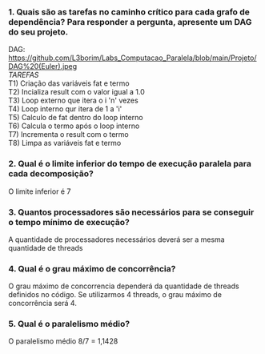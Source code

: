 <h3>1. Quais são as tarefas no caminho crítico para cada grafo de dependência? Para responder a pergunta, apresente um DAG do seu projeto.</h3>

 DAG: https://github.com/L3borim/Labs_Computacao_Paralela/blob/main/Projeto/DAG%20(Euler).jpeg <br/>
 *TAREFAS* <br/>
 T1) Criação das variáveis fat e termo <br/>
 T2) Incializa result com o valor igual a 1.0 <br/>
 T3) Loop externo que itera o i 'n' vezes <br/>
 T4) Loop interno qur itera de 1 a 'i' <br/>
 T5) Calculo de fat dentro do loop interno <br/>
 T6) Calcula o termo após o loop interno <br/>
 T7) Incrementa o result com o termo <br/>
 T8) Limpa as variáveis fat e termo <br/>

<h3>2. Qual é o limite inferior do tempo de execução paralela para cada decomposição?</h3>
O limite inferior é 7

<h3>3. Quantos processadores são necessários para se conseguir o tempo mínimo de execução?</h3>
A quantidade de processadores necessários deverá ser a mesma quantidade de threads

<h3>4. Qual é o grau máximo de concorrência?</h3>
O grau máximo de concorrencia dependerá da quantidade de threads definidos no código. Se utilizarmos 4 threads, o grau máximo de
concorrência será 4.


<h3>5. Qual é o paralelismo médio?</h3>
O paralelismo médio 8/7 = 1,1428
